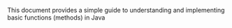 This document provides a simple guide to understanding and implementing basic functions (methods) in Java
